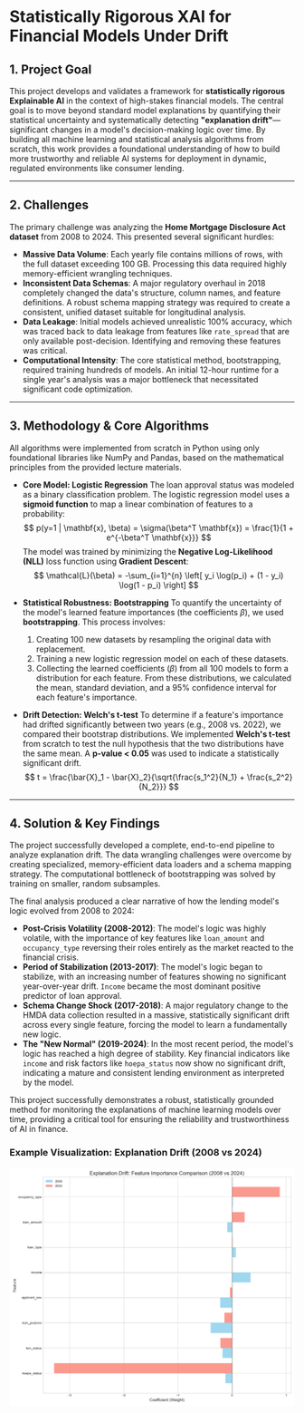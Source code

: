 # Statistically Rigorous XAI for Financial Models Under Drift

## 1. Project Goal

This project develops and validates a framework for **statistically rigorous Explainable AI** in the context of high-stakes financial models. The central goal is to move beyond standard model explanations by quantifying their statistical uncertainty and systematically detecting **"explanation drift"**—significant changes in a model's decision-making logic over time. By building all machine learning and statistical analysis algorithms from scratch, this work provides a foundational understanding of how to build more trustworthy and reliable AI systems for deployment in dynamic, regulated environments like consumer lending.

---

## 2. Challenges

The primary challenge was analyzing the **Home Mortgage Disclosure Act dataset** from 2008 to 2024. This presented several significant hurdles:
* **Massive Data Volume**: Each yearly file contains millions of rows, with the full dataset exceeding 100 GB. Processing this data required highly memory-efficient wrangling techniques.
* **Inconsistent Data Schemas**: A major regulatory overhaul in 2018 completely changed the data's structure, column names, and feature definitions. A robust schema mapping strategy was required to create a consistent, unified dataset suitable for longitudinal analysis.
* **Data Leakage**: Initial models achieved unrealistic 100% accuracy, which was traced back to data leakage from features like `rate_spread` that are only available post-decision. Identifying and removing these features was critical.
* **Computational Intensity**: The core statistical method, bootstrapping, required training hundreds of models. An initial 12-hour runtime for a single year's analysis was a major bottleneck that necessitated significant code optimization.

---

## 3. Methodology & Core Algorithms

All algorithms were implemented from scratch in Python using only foundational libraries like NumPy and Pandas, based on the mathematical principles from the provided lecture materials.

* **Core Model: Logistic Regression**
    The loan approval status was modeled as a binary classification problem. The logistic regression model uses a **sigmoid function** to map a linear combination of features to a probability:
    $$
    p(y=1 | \mathbf{x}, \beta) = \sigma(\beta^T \mathbf{x}) = \frac{1}{1 + e^{-\beta^T \mathbf{x}}}
    $$
    The model was trained by minimizing the **Negative Log-Likelihood (NLL)** loss function using **Gradient Descent**:
    $$
    \mathcal{L}(\beta) = -\sum_{i=1}^{n} \left[ y_i \log(p_i) + (1 - y_i) \log(1 - p_i) \right]
    $$

* **Statistical Robustness: Bootstrapping**
    To quantify the uncertainty of the model's learned feature importances (the coefficients $\beta$), we used **bootstrapping**. This process involves:
    1.  Creating 100 new datasets by resampling the original data with replacement.
    2.  Training a new logistic regression model on each of these datasets.
    3.  Collecting the learned coefficients ($\beta$) from all 100 models to form a distribution for each feature.
    From these distributions, we calculated the mean, standard deviation, and a 95% confidence interval for each feature's importance.

* **Drift Detection: Welch's t-test**
    To determine if a feature's importance had drifted significantly between two years (e.g., 2008 vs. 2022), we compared their bootstrap distributions. We implemented **Welch's t-test** from scratch to test the null hypothesis that the two distributions have the same mean. A **p-value < 0.05** was used to indicate a statistically significant drift.
    $$
    t = \frac{\bar{X}_1 - \bar{X}_2}{\sqrt{\frac{s_1^2}{N_1} + \frac{s_2^2}{N_2}}}
    $$

---

## 4. Solution & Key Findings

The project successfully developed a complete, end-to-end pipeline to analyze explanation drift. The data wrangling challenges were overcome by creating specialized, memory-efficient data loaders and a schema mapping strategy. The computational bottleneck of bootstrapping was solved by training on smaller, random subsamples.

The final analysis produced a clear narrative of how the lending model's logic evolved from 2008 to 2024:

* **Post-Crisis Volatility (2008-2012)**: The model's logic was highly volatile, with the importance of key features like `loan_amount` and `occupancy_type` reversing their roles entirely as the market reacted to the financial crisis.
* **Period of Stabilization (2013-2017)**: The model's logic began to stabilize, with an increasing number of features showing no significant year-over-year drift. `Income` became the most dominant positive predictor of loan approval.
* **Schema Change Shock (2017-2018)**: A major regulatory change to the HMDA data collection resulted in a massive, statistically significant drift across every single feature, forcing the model to learn a fundamentally new logic.
* **The "New Normal" (2019-2024)**: In the most recent period, the model's logic has reached a high degree of stability. Key financial indicators like `income` and risk factors like `hoepa_status` now show no significant drift, indicating a mature and consistent lending environment as interpreted by the model.

This project successfully demonstrates a robust, statistically grounded method for monitoring the explanations of machine learning models over time, providing a critical tool for ensuring the reliability and trustworthiness of AI in finance.

### Example Visualization: Explanation Drift (2008 vs 2024)
![Drift Analysis 2008 vs 2024](outputs/visualizations/drift_analysis_2008_vs_2024.png)
